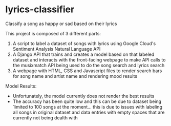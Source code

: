 # lyrics-classifier
Classify a song as happy or sad based on their lyrics

This project is composed of 3 different parts:
1. A script to label a dataset of songs with lyrics using Google Cloud's Sentiment Analysis Natural Language API
2. A Django API that trains and creates a model based on that labeled dataset and interacts with the front-facing webpage to make API calls to the musixmatch API being used to do the song search and lyrics search
3. A webpage with HTML, CSS and Javascript files to render search bars for song name and artist name and rendering mood results

Model Results: 
- Unfortunately, the model currently does not render the best results
- The accuracy has been quite low and this can be due to dataset being 1imited to 100 songs at the moment... this is due to issues with labeling all songs in original dataset and data entries with empty spaces that are currently not being dealth with